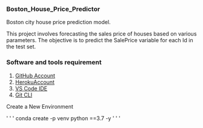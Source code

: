 ### Boston_House_Price_Predictor
Boston city house price prediction model.

This project involves forecasting the sales price of houses based on various parameters. The objective is to predict the SalePrice variable for each Id in the test set.
### Software and tools requirement
1. [GitHub Account](https://github.com/) 
2. [HerokuAccount](https://www.heroku.com/)
3. [VS Code IDE](https://code.visualstudio.com/)
4. [Git CLI](https://git-scm.com/book/en/v2/Getting-Started-The-Command-Line)

Create a New Environment 

' ' '
conda create -p venv python ==3.7 -y
' ' '
